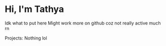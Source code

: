 # Hi, I'm Tathya

Idk what to put here
Might work more on github coz not really active much rn

Projects:
Nothing lol



